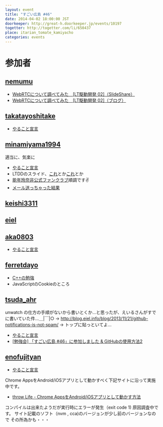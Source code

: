 ```yaml
---
layout: event
title: "すごい広島 #46"
date: 2014-04-02 18:00:00 JST
doorkeeper: http://great-h.doorkeeper.jp/events/10197
togetter: http://togetter.com/li/650437
place: itarian_tomate_kamiyacho
categories: events
---
```


# 参加者


## [nemumu](https://github.com/nemumu)

* [WebRTCについて調べてみた　[LT駆動開発 02]（SlideShare）](http://www.slideshare.net/nemumu/webrtclt-02)
* [WebRTCについて調べてみた　[LT駆動開発 02]（ブログ）](http://nemumu.hateblo.jp/entry/2014/04/10/001852)


## [takatayoshitake](http://twitter.com/takatayoshitake)

* [やること宣言](https://github.com/great-h/great-h.github.io/issues/788)


## [minamiyama1994](https://github.com/minamiyama1994)

適当に、気楽に

* [やること宣言](https://github.com/great-h/great-h.github.io/issues/786)
* LTDDのスライド、[これ](http://www.slideshare.net/masakazuminamiyama/ss-33155901)とか[これ](http://www.slideshare.net/masakazuminamiyama/printf-33164215)とか
* [能年玲奈非公式ファンクラブ](http://b-world.org/nounen)順調です✌
* [メール送っちゃった結果](https://twitter.com/minamiyama1994/status/451920650773344256)


## [keishi3311](https://github.com/keishi3311)


## [eiel](http://eiel.info/)

## [aka0803](https://github.com/aka0803)

* [やること宣言](https://github.com/great-h/great-h.github.io/issues/797)


## [ferretdayo](https://github.com/ferretdayo)

* [C++の勉強](http://www.asahi-net.or.jp/~yf8k-kbys/newcpp9.html)
* JavaScriptのCookieのところ

## [tsuda_ahr](http://twitter.com/tsuda_ahr)

unwatch の仕方の手順がないから書いとくか…と思ったが、えいるさんがすでに書いていた件…＿|￣|○ -> http://blog.eiel.info/blog/2013/11/21/github-notifications-is-not-spam/ -> トップに貼っといてよ…

* [やること宣言](https://github.com/great-h/great-h.github.io/issues/803)
* [\[勉強会\] 「すごい広島 #46」に参加しました & GitHubの使用方法2](http://ooltcloud.expressweb.jp/201404/article_03011453.html)

## [enofujityan](http://twitter.com/enofujityan)

* [やること宣言](https://github.com/great-h/great-h.github.io/issues/798)

Chrome AppsをAndroid/iOSアプリとして動かすべく下記サイトに沿って実施中です。

* [throw Life - Chrome AppsをAndroid/iOSアプリとして動かす方法](http://www.adamrocker.com/blog/342/build-android-ios-app-from-chrome-apps.html)

コンパイルは出来たようだが実行時にエラーが発生（exit code 1)
原因調査中です。
サイト記載のソフト（nvm , cca)のバージョンが少し前のバージョンなので
その所為かも・・・
